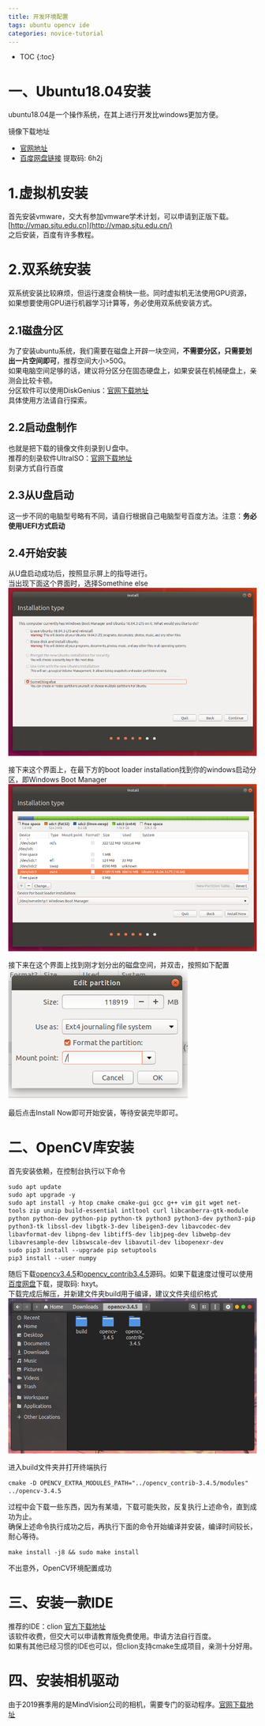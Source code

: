 ```yaml
---
title: 开发环境配置
tags: ubuntu opencv ide
categories: novice-tutorial
---
```


* TOC
{:toc}

# <span id="head2"> 一、Ubuntu18.04安装</span>

ubuntu18.04是一个操作系统，在其上进行开发比windows更加方便。

镜像下载地址

* [官网地址](https://ubuntu.com/download/desktop)
* [百度网盘链接](https://pan.baidu.com/s/1hJJBsDpbrWk7MiiB116mdg)  提取码: 6h2j

# <span id="head3"> 1.虚拟机安装</span>

首先安装vmware，交大有参加vmware学术计划，可以申请到正版下载。[http://vmap.sjtu.edu.cn](http://vmap.sjtu.edu.cn/)  
之后安装，百度有许多教程。

# <span id="head4"> 2.双系统安装</span>

双系统安装比较麻烦，但运行速度会稍快一些。同时虚拟机无法使用GPU资源，如果想要使用GPU进行机器学习计算等，务必使用双系统安装方式。

## <span id="head5"> 2.1磁盘分区</span>

为了安装ubuntu系统，我们需要在磁盘上开辟一块空间，**不需要分区，只需要划出一片空间即可**，推荐空间大小>50G。  
如果电脑空间足够的话，建议将分区分在固态硬盘上，如果安装在机械硬盘上，亲测会比较卡顿。  
分区软件可以使用DiskGenius：[官网下载地址](http://www.diskgenius.cn/)  
具体使用方法请自行探索。  

## <span id="head6"> 2.2启动盘制作</span>

也就是把下载的镜像文件刻录到Ｕ盘中。  
推荐的刻录软件UltraISO：[官网下载地址](https://cn.ultraiso.net/)  
刻录方式自行百度

## <span id="head7"> 2.3从U盘启动</span>

这一步不同的电脑型号略有不同，请自行根据自己电脑型号百度方法。注意：**务必使用UEFI方式启动**

## <span id="head8"> 2.4开始安装</span>

从U盘启动成功后，按照显示屏上的指导进行。  
当出现下面这个界面时，选择Somethine else  
![type](/static/img/type.png)

接下来这个界面上，在最下方的boot loader installation找到你的windows启动分区，即Windows Boot Manager  
![boot](/static/img/boot.png)

接下来在这个界面上找到刚才划分出的磁盘空间，并双击，按照如下配置  
![partation](/static/img/partation.png)

最后点击Install Now即可开始安装，等待安装完毕即可。

# <span id="head9"> 二、OpenCV库安装</span>

首先安装依赖，在控制台执行以下命令  

```shell
sudo apt update
sudo apt upgrade -y
sudo apt install -y htop cmake cmake-gui gcc g++ vim git wget net-tools zip unzip build-essential intltool curl libcanberra-gtk-module python python-dev python-pip python-tk python3 python3-dev python3-pip python3-tk libssl-dev libgtk-3-dev libeigen3-dev libavcodec-dev libavformat-dev libpng-dev libtiff5-dev libjpeg-dev libwebp-dev libavresample-dev libswscale-dev libavutil-dev libopenexr-dev
sudo pip3 install --upgrade pip setuptools
pip3 install --user numpy
```

随后下载[opencv3.4.5](https://github.com/opencv/opencv/archive/3.4.5.zip)和[opencv_contrib3.4.5](https://github.com/opencv/opencv_contrib/archive/3.4.5.zip)源码。如果下载速度过慢可以使用[百度网盘](https://pan.baidu.com/s/11T89p59ps4F4kBrCWiEOKw)下载，提取码: hxyt。  
下载完成后解压，并新建文件夹build用于编译，建议文件夹组织格式  
![folder](/static/img/folder.png)

进入build文件夹并打开终端执行  

```shell
cmake -D OPENCV_EXTRA_MODULES_PATH="../opencv_contrib-3.4.5/modules" ../opencv-3.4.5
```

过程中会下载一些东西，因为有某墙，下载可能失败，反复执行上述命令，直到成功为止。  
确保上述命令执行成功之后，再执行下面的命令开始编译并安装，编译时间较长，耐心等待。  

```shell
make install -j8 && sudo make install
```

不出意外，OpenCV环境配置成功

# <span id="head10"> 三、安装一款IDE</span>

推荐的IDE：clion [官方下载地址](http://www.jetbrains.com/clion/)  
该软件收费，但交大可以申请教育版免费使用。申请方法自行百度。  
如果有其他已经习惯的IDE也可以，但clion支持cmake生成项目，亲测十分好用。

# <span id="head11"> 四、安装相机驱动</span>

由于2019赛季用的是MindVision公司的相机，需要专门的驱动程序。[官网下载地址](http://www.mindvision.com.cn/rjxz/list_12.aspx?lcid=138)

